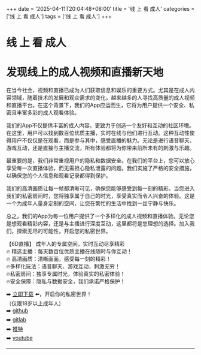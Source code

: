 +++
date = '2025-04-11T20:04:48+08:00'
title = '线 上 看 成人'
categories = ['线 上 看 成人']
tags = ['线 上 看 成人']
+++

# 线 上 看 成人

# 发现线上的成人视频和直播新天地

在当今社会，视频和直播已成为人们获取信息和娱乐的重要方式。尤其是在成人内容领域，随着技术的发展和观众需求的变化，越来越多的人寻找高质量的成人视频和直播平台。在这个背景下，我们的App应运而生，它将为用户提供一个安全、私密且丰富多彩的成人观看体验。

我们的App不仅提供丰富的成人内容，更致力于创造一个友好和互动的社区环境。在这里，用户可以找到数百位优质主播，实时在线与他们进行互动。这种互动性使得用户不仅仅是在观看，而是参与其中，感受直播的魅力。无论是进行语音聊天、游戏互动，还是直接与主播交流，所有体验都将为你带来前所未有的刺激与乐趣。

最重要的是，我们非常重视用户的隐私和数据安全。在我们的平台上，您可以放心享受每一次直播体验，而无需担心隐私泄露的问题。我们实施了严格的安全措施，以确保您的个人信息和观看记录都得到保护。

我们的高清画质让每一帧都清晰可见，确保您能够感受到每一刻的精彩。当您进入我们的私密房间时，您将独享属于自己的时光，享受真实而令人兴奋的体验。这是一个为成年人量身定制的空间，让您在繁忙的生活中找到一丝宁静与快乐。

总之，我们的App为每一位用户提供了一个多样化的成人视频和直播体验。无论您是想观看精彩内容，还是与主播进行深度互动，这里都将是您理想的选择。加入我们，探索无尽的可能性，开启您的私密世界。

【6D直播】
成年人的专属空间，实时互动尽享精彩  
🔥 精选主播：每天数百位优质主播在线随时与你互动！  
🔥 高清画质：清晰画面，感受每一刻的精彩！  
🔥多样化玩法：语音聊天、游戏互动，刺激无穷！  
🔥私密房间：独享专属时光，体验真实的私密体验！  
🔥安全保障：隐私与数据安全，我们承诺严格保护！  

➡️ [立即下载](https://down123.s3.ap-east-1.amazonaws.com/down/down.html?channelCode=blog) ⬅️，开启你的私密世界！  
（仅限18岁以上成年人）  
➡️ [github](https://aldult-live.github.io/)  
➡️ [gitlab](https://seo-09598d.gitlab.io/)  
➡️ [推特](https://x.com/wegame33)  
➡️ [youtube](https://www.youtube.com/@6Dlive)  

---
